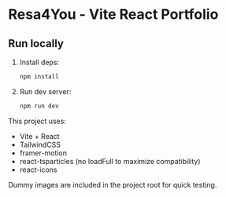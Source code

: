 # Resa4You - Vite React Portfolio

## Run locally

1. Install deps:
   ```bash
   npm install
   ```
2. Run dev server:
   ```bash
   npm run dev
   ```

This project uses:
- Vite + React
- TailwindCSS
- framer-motion
- react-tsparticles (no loadFull to maximize compatibility)
- react-icons

Dummy images are included in the project root for quick testing.
